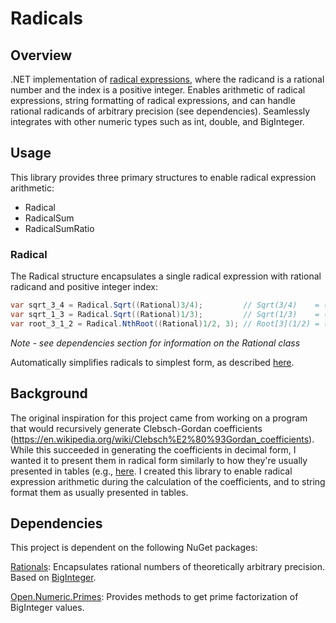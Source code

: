 # Radicals

## Overview
.NET implementation of
[radical expressions](https://en.wikipedia.org/wiki/Nth_root),
where the radicand is a rational number and the index is a positive integer.
Enables arithmetic of radical expressions, string formatting of radical
expressions, and can handle rational radicands of arbitrary precision
(see dependencies). Seamlessly integrates with other numeric types such as
int, double, and BigInteger.

## Usage
This library provides three primary structures to enable radical expression arithmetic:

* Radical
* RadicalSum
* RadicalSumRatio

### Radical
The Radical structure encapsulates a single radical expression with rational radicand and positive
integer index:
```csharp
var sqrt_3_4 = Radical.Sqrt((Rational)3/4);         // Sqrt(3/4)    = (1/2)*Sqrt(3)
var sqrt_1_3 = Radical.Sqrt((Rational)1/3);         // Sqrt(1/3)    = (1/3)*Sqrt(3)
var root_3_1_2 = Radical.NthRoot((Rational)1/2, 3); // Root[3](1/2) = (1/2)*Root[3](4)
```
*Note - see dependencies section for information on the Rational class*

Automatically simplifies radicals to simplest form, as described [here](https://en.wikipedia.org/wiki/Nth_root#Simplified_form_of_a_radical_expression).


## Background
The original inspiration for this project came from working on a program that would recursively generate
Clebsch-Gordan coefficients (https://en.wikipedia.org/wiki/Clebsch%E2%80%93Gordan_coefficients). While
this succeeded in generating the coefficients in decimal form, I wanted it to present them in radical
form similarly to how they're usually presented in tables (e.g.,
[here](https://en.wikipedia.org/wiki/Table_of_Clebsch%E2%80%93Gordan_coefficients). I created this
library to enable radical expression arithmetic during the calculation of the coefficients, and to
string format them as usually presented in tables.

## Dependencies
This project is dependent on the following NuGet packages:

[Rationals](https://www.nuget.org/packages/Rationals/): Encapsulates rational numbers of theoretically
arbitrary precision. Based on [BigInteger](https://docs.microsoft.com/en-us/dotnet/api/system.numerics.biginteger?view=netframework-4.7.2).

[Open.Numeric.Primes](https://www.nuget.org/packages/Open.Numeric.Primes/): Provides methods to get
prime factorization of BigInteger values.
